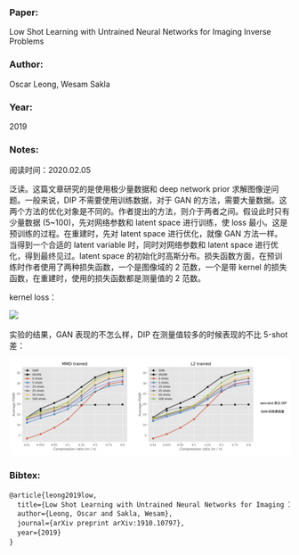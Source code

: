 ### Paper:

Low Shot Learning with Untrained Neural Networks for Imaging Inverse Problems

### Author:

Oscar Leong, Wesam Sakla

### Year:

2019

### Notes:

阅读时间：2020.02.05

泛读。这篇文章研究的是使用极少量数据和 deep network prior 求解图像逆问题。一般来说，DIP 不需要使用训练数据，对于 GAN 的方法，需要大量数据。这两个方法的优化对象是不同的。作者提出的方法，则介于两者之间。假设此时只有少量数据 (5~100)，先对网络参数和 latent space 进行训练，使 loss 最小。这是预训练的过程。在重建时，先对 latent space 进行优化，就像 GAN 方法一样。当得到一个合适的 latent variable 时，同时对网络参数和 latent space 进行优化，得到最终见过。latent space 的初始化时高斯分布。损失函数方面，在预训练时作者使用了两种损失函数，一个是图像域的 2 范数，一个是带 kernel 的损失函数，在重建时，使用的损失函数都是测量值的 2 范数。

kernel loss：

<img src="http://latex.codecogs.com/svg.latex? \min _{\boldsymbol{\theta}, \boldsymbol{z}_{1}, \ldots, \boldsymbol{z}_{S}} \frac{1}{\left(\begin{array}{l}{S} \\ {2}\end{array}\right)} \sum_{i \neq i^{\prime}} k\left(\mathcal{G}\left(\boldsymbol{z}_{i} ; \boldsymbol{\theta}\right), \mathcal{G}\left(\boldsymbol{z}_{i} ; \boldsymbol{\theta}\right)\right)+\frac{1}{\left(\begin{array}{c}{S} \\ {2}\end{array}\right)} \sum_{j \neq j^{\prime}} k\left(\boldsymbol{x}_{j}, \boldsymbol{x}_{j^{\prime}}\right)-\frac{2}{\left(\begin{array}{c}{S} \\ {2}\end{array}\right)} k\left(\mathcal{G}\left(\boldsymbol{z}_{i} ; \boldsymbol{\theta}\right), \boldsymbol{x}_{j}\right)" border="0"/>

实验的结果，GAN 表现的不怎么样，DIP 在测量值较多的时候表现的不比 5-shot 差：

<img src="https://raw.githubusercontent.com/Theodore-PKU/pictures/master/%E6%88%AA%E5%B1%8F2020-02-05%E4%B8%8B%E5%8D%881.12.52.png"/>

### Bibtex:

```latex
@article{leong2019low,
  title={Low Shot Learning with Untrained Neural Networks for Imaging Inverse Problems},
  author={Leong, Oscar and Sakla, Wesam},
  journal={arXiv preprint arXiv:1910.10797},
  year={2019}
}
```

